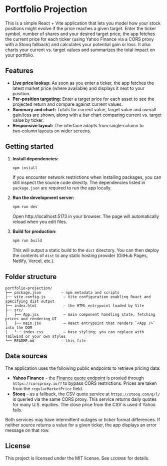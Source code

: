 # Portfolio Projection

This is a simple React + Vite application that lets you model how your stock positions might evolve if the price reaches a given target.  Enter the ticker symbol, number of shares and your desired target price; the app fetches the current price for each ticker (using Yahoo Finance via a CORS proxy with a Stooq fallback) and calculates your potential gain or loss.  It also charts your current vs. target values and summarizes the total impact on your portfolio.

## Features

* **Live price lookup:** As soon as you enter a ticker, the app fetches the latest market price (where available) and displays it next to your position.
* **Per‑position targeting:** Enter a target price for each asset to see the projected return and compare against current values.
* **Summary and chart:** Totals for current value, target value and overall gain/loss are shown, along with a bar chart comparing current vs. target value by ticker.
* **Responsive layout:** The interface adapts from single‑column to two‑column layouts on wider screens.

## Getting started

1. **Install dependencies:**

   ```bash
   npm install
   ```

   If you encounter network restrictions when installing packages, you can still inspect the source code directly.  The dependencies listed in `package.json` are required to run the app locally.

2. **Run the development server:**

   ```bash
   npm run dev
   ```

   Open http://localhost:5173 in your browser.  The page will automatically reload when you edit files.

3. **Build for production:**

   ```bash
   npm run build
   ```

   This will output a static build to the `dist` directory.  You can then deploy the contents of `dist` to any static hosting provider (GitHub Pages, Netlify, Vercel, etc.).

## Folder structure

```text
portfolio-projection/
├── package.json         – npm metadata and scripts
├── vite.config.js        – Vite configuration enabling React and specifying dist output
├── index.html            – the HTML entrypoint loaded by Vite
├── src/
│   ├── App.jsx           – main component handling state, fetching prices and rendering UI
│   ├── main.jsx          – React entrypoint that renders `<App />` into the DOM
│   └── index.css         – base styling; you can replace with Tailwind or your own styles
└── README.md            – this file
```

## Data sources

The application uses the following public endpoints to retrieve pricing data:

* **Yahoo Finance** – the [Finance quote endpoint](https://query1.finance.yahoo.com/v7/finance/quote) is proxied through `https://corsproxy.io/?` to bypass CORS restrictions.  Prices are taken from the `regularMarketPrice` field.
* **Stooq** – as a fallback, the CSV quote service at `https://stooq.com/q/l/` is queried via the same CORS proxy.  This service returns daily quotes for many U.S. equities.  The close price from the CSV is used if Yahoo fails.

Both services may have intermittent outages or ticker format differences.  If neither source returns a value for a given ticker, the app displays an error message on that row.

## License

This project is licensed under the MIT license.  See `LICENSE` for details.
